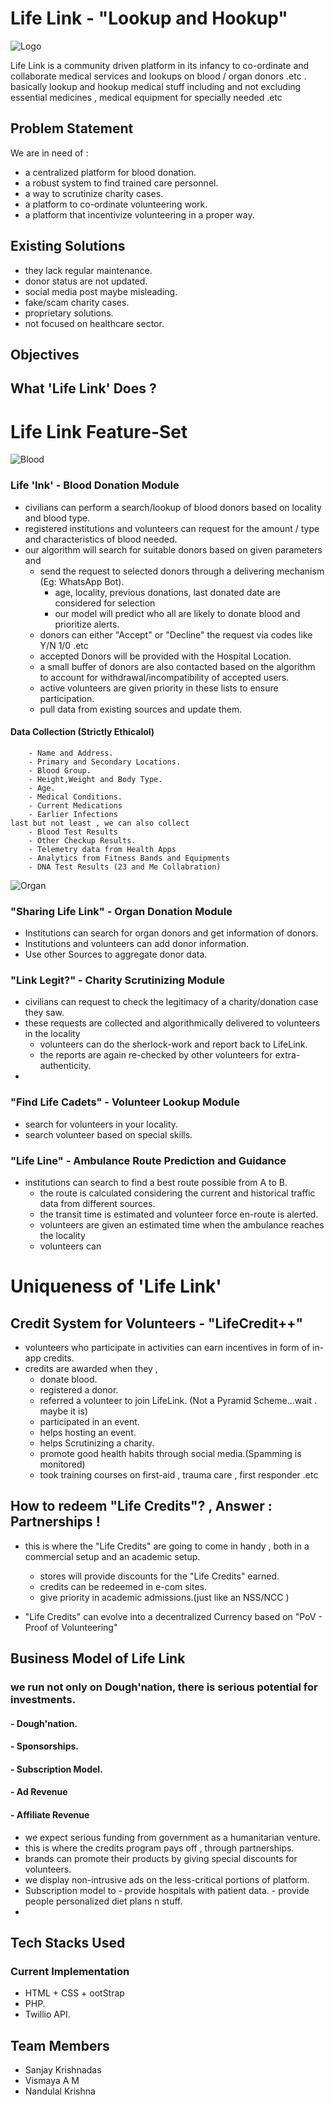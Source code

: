 # Life Link - "Lookup and Hookup" 

![Logo](/images/logo.png)

Life Link is a community driven platform in its infancy to co-ordinate and collaborate medical services and lookups on blood / organ donors .etc . basically lookup and hookup medical stuff including and not excluding essential medicines , medical equipment for specially needed .etc


## Problem Statement
We are in need of :
- a centralized platform for blood donation.
- a robust system to find trained care personnel.
- a way to scrutinize charity cases.
- a platform to co-ordinate volunteering work.
- a platform that incentivize volunteering in a proper way. 

## Existing Solutions
- they lack regular maintenance.
- donor status are not updated.
- social media post maybe misleading.
- fake/scam charity cases.
- proprietary solutions.
- not focused on healthcare sector.

## Objectives 


## What 'Life Link' Does ?

# Life Link Feature-Set

![Blood](/images/add_donor.png)

### Life 'Ink' - Blood Donation Module
- civilians can perform a search/lookup of blood donors based on locality and blood type.
- registered institutions and volunteers can request for the amount / type and characteristics of blood needed.
- our algorithm will search for suitable donors based on given parameters and 
	- send the request to selected donors through a delivering mechanism (Eg: WhatsApp Bot).
		- age, locality, previous donations, last donated date are considered for selection
		- our model will predict who all are likely to donate blood and prioritize alerts.
	- donors can either "Accept" or "Decline" the request via codes like Y/N 1/0 .etc
	- accepted Donors will be provided with the Hospital Location.
	- a small buffer of donors are also contacted based on the algorithm to account for withdrawal/incompatibility of accepted users.
	- active volunteers are given priority in these lists to ensure participation.
	- pull data from existing sources and update them.
#### Data Collection (Strictly Ethicalol) 
		- Name and Address.
		- Primary and Secondary Locations.
		- Blood Group.
		- Height,Weight and Body Type.
		- Age.
		- Medical Conditions.
		- Current Medications
		- Earlier Infections
	last but not least , we can also collect 
		- Blood Test Results
		- Other Checkup Results.
		- Telemetry data from Health Apps
		- Analytics from Fitness Bands and Equipments
		- DNA Test Results (23 and Me Collabration)

![Organ](/images/add_organ.png)
### "Sharing Life Link" - Organ Donation Module
- Institutions can search for organ donors and get information of donors.
- Institutions and volunteers can add donor information.
- Use other Sources to aggregate donor data.

### "Link Legit?" - Charity Scrutinizing Module
- civilians can request to check the legitimacy of a charity/donation case they saw.
- these requests are collected and algorithmically delivered to volunteers in the locality
	- volunteers can do the sherlock-work and report back to LifeLink.
	- the reports are again re-checked by other volunteers for extra-authenticity.
- 
	
### "Find Life Cadets" - Volunteer Lookup Module
- search for volunteers in your locality.
- search volunteer based on special skills.


### "Life Line" - Ambulance Route Prediction and Guidance
- institutions can search to find a best route possible from A to B.
	- the route is calculated considering the current and historical traffic data from different sources.
	- the transit time is estimated and volunteer force en-route is alerted.
	- volunteers are given an estimated time when the ambulance reaches the locality
	- volunteers can  



# Uniqueness of 'Life Link'
## Credit System for Volunteers - "LifeCredit++"
- volunteers who participate in activities can earn incentives in form of in-app credits.
- credits are awarded when they ,
	- donate blood.
	- registered a donor.
	- referred a volunteer to join LifeLink. (Not a Pyramid Scheme...wait . maybe it is)
	- participated in an event.
	- helps hosting an event.
	- helps Scrutinizing a charity.
	- promote good health habits through social media.(Spamming is monitored)
	- took training courses on first-aid , trauma care , first responder .etc



## How to redeem "Life Credits"? , Answer : Partnerships !
- this is where the "Life Credits" are going to come in handy , both in a commercial setup and an academic setup.
	- stores will provide discounts for the "Life Credits" earned.
	- credits can be redeemed in e-com sites.
	- give priority in academic admissions.(just like an NSS/NCC )

- "Life Credits" can evolve into a decentralized Currency based on "PoV - Proof of Volunteering"

## Business Model of Life Link 
### we run not only on Dough'nation, there is serious potential for investments.
#### - Dough'nation.
#### - Sponsorships.
#### - Subscription Model.
#### - Ad Revenue
#### - Affiliate Revenue

- we expect serious funding from government as a humanitarian venture.
- this is where the credits program pays off , through partnerships.
- brands can promote their products by giving special discounts for volunteers.
- we display non-intrusive ads on the less-critical portions of platform.
- Subscription model to 
		- provide hospitals with patient data.
		- provide people personalized diet plans n stuff.
- 
## Tech Stacks Used


### Current Implementation
- HTML + CSS + ootStrap
- PHP.
- Twillio API.


## Team Members
- Sanjay Krishnadas
- Vismaya A M
- Nandulal Krishna

